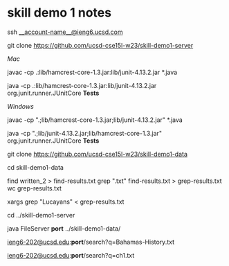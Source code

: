 # skill demo 1 notes

ssh __account-name__@ieng6.ucsd.com

git clone https://github.com/ucsd-cse15l-w23/skill-demo1-server

*Mac*

javac -cp .:lib/hamcrest-core-1.3.jar:lib/junit-4.13.2.jar *.java

java -cp .:lib/hamcrest-core-1.3.jar:lib/junit-4.13.2.jar org.junit.runner.JUnitCore  __Tests__

*Windows*

javac -cp ".;lib/hamcrest-core-1.3.jar;lib/junit-4.13.2.jar" *.java

java -cp ".;lib/junit-4.13.2.jar;lib/hamcrest-core-1.3.jar" org.junit.runner.JUnitCore __Tests__

git clone https://github.com/ucsd-cse15l-w23/skill-demo1-data

cd skill-demo1-data

find written_2 > find-results.txt
grep ".txt" find-results.txt > grep-results.txt
wc grep-results.txt

xargs grep "Lucayans" < grep-results.txt

cd ../skill-demo1-server

java FileServer __port__ ../skill-demo1-data/

ieng6-202@ucsd.edu:__port__/search?q=Bahamas-History.txt

ieng6-202@ucsd.edu:__port__/search?q=ch1.txt

